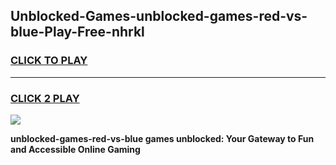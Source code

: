 
## Unblocked-Games-unblocked-games-red-vs-blue-Play-Free-nhrkl
<h3>
<a href="https://premium76.site?title=unblocked-games-red-vs-blue&ref=23A">CLICK TO PLAY</a></h3>
<hr>

<h3>
<a href="https://premium76.site?title=unblocked-games-red-vs-blue&ref=23A">CLICK 2 PLAY</a>
  
</h3>

<a href="https://premium76.site?title=unblocked-games-red-vs-blue&ref=23A"><img src="https://clearcache.store/games.png"></a>


**unblocked-games-red-vs-blue games unblocked: Your Gateway to Fun and Accessible Online Gaming**
